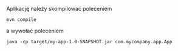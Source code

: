 Aplikację należy skompilować poleceniem

	mvn compile

a wywołać poleceniem

	java -cp target/my-app-1.0-SNAPSHOT.jar com.mycompany.app.App
